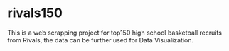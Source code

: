 # rivals150
This is a web scrapping project for top150 high school basketball recruits from Rivals, the data can be further used for Data Visualization.
